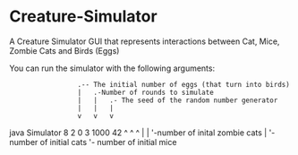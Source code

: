 # Creature-Simulator
A Creature Simulator GUI that represents interactions between Cat, Mice, Zombie Cats and Birds (Eggs)

You can run the simulator with the following arguments:

                     .-- The initial number of eggs (that turn into birds)  
                     |   .-Number of rounds to simulate     
                     |   |   .- The seed of the random number generator
                     |   |   |
                     v   v   v
java Simulator 8 2 0 3 1000 42 
               ^ ^ ^
               | | '-number of inital zombie cats
               | '- number of initial cats
               '- number of initial mice
